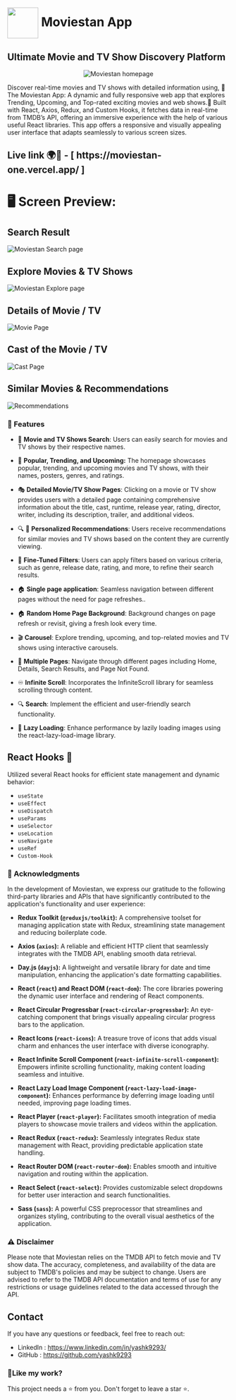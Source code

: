 # <img  align="center" width= 70px  src="https://raw.githubusercontent.com/yashk9293/moviestan/main/src/assets/moviestan.png">  Moviestan App

<h2>Ultimate Movie and TV Show Discovery Platform</h2>
<p align="center"><img src="./src/assets/screenshots/Screenshot 2024-04-27 080343.png" alt="Moviestan homepage"></p>

Discover real-time movies and TV shows with detailed information using, 🎥 The Moviestan App: A dynamic and fully responsive web app that explores  Trending, Upcoming, and Top-rated exciting movies and web shows.🍿 Built with React, Axios, Redux, and Custom Hooks, it fetches data in real-time from TMDB’s API, offering an immersive experience with the help of various useful React libraries. This app offers a responsive and visually appealing user interface that adapts seamlessly to various screen sizes.

<h2>Live link 🌍📡 - [  https://moviestan-one.vercel.app/  ]</h2>


#  🖥️ Screen Preview: 
## Search Result
  <img src="./src/assets/screenshots/Screenshot 2024-04-27 112025.png" alt="Moviestan Search page">

## Explore Movies & TV Shows
  <img src="./src/assets/screenshots/Screenshot 2024-04-27 112247.png" alt="Moviestan Explore page">

## Details of Movie / TV
<img src="./src/assets/screenshots/Screenshot 2024-04-27 112914.png" alt="Movie Page">

## Cast of the Movie / TV
<img src="./src/assets/screenshots/Screenshot 2024-04-27 112937.png" alt="Cast Page">

## Similar Movies & Recommendations
<img src="./src/assets/screenshots/Screenshot 2024-04-27 113026.png" alt="Recommendations">



<h3>📝 Features</h3>

- 🎥 <strong>Movie and TV Shows Search</strong>: Users can easily search for movies and TV shows by their respective names.

- 🌟 <strong>Popular, Trending, and Upcoming:</strong> The homepage showcases popular, trending, and upcoming movies and TV shows, with their names, posters, genres, and ratings.

- 🎭 <strong>Detailed Movie/TV Show Pages</strong>: Clicking on a movie or TV show provides users with a detailed page containing comprehensive information about the title, cast, runtime, release year, rating, director, writer, including its description, trailer, and additional videos.

- 🔍 📄 <strong>Personalized Recommendations</strong>: Users receive recommendations for similar movies and TV shows based on the content they are currently viewing.

- 🍿 <strong>Fine-Tuned Filters</strong>: Users can apply filters based on various criteria, such as genre, release date, rating, and more, to refine their search results.

- 🏠 **Single page application**: Seamless navigation between different pages without the need for page refreshes..
  
- 🏠 **Random Home Page Background**: Background changes on page refresh or revisit, giving a fresh look every time.
  
- 🎬 **Carousel**: Explore trending, upcoming, and top-related movies and TV shows using interactive carousels.
  
- 📄 **Multiple Pages**: Navigate through different pages including Home, Details, Search Results, and Page Not Found.
  
- ♾️ **Infinite Scroll**: Incorporates the InfiniteScroll library for seamless scrolling through content.
  
- 🔍 **Search**: Implement the efficient and user-friendly search functionality.
  
- 🚀 **Lazy Loading**: Enhance performance by lazily loading images using the react-lazy-load-image library.


## React Hooks 🎣

Utilized several React hooks for efficient state management and dynamic behavior:

- `useState`
- `useEffect`
- `useDispatch`
- `useParams`
- `useSelector`
- `useLocation`
- `useNavigate`
- `useRef`
- `Custom-Hook`

<h3>🙏 Acknowledgments</h3>

In the development of Moviestan, we express our gratitude to the following third-party libraries and APIs that have significantly contributed to the application's functionality and user experience:

- **Redux Toolkit (`@reduxjs/toolkit`):** A comprehensive toolset for managing application state with Redux, streamlining state management and reducing boilerplate code.

- **Axios (`axios`):** A reliable and efficient HTTP client that seamlessly integrates with the TMDB API, enabling smooth data retrieval.

- **Day.js (`dayjs`):** A lightweight and versatile library for date and time manipulation, enhancing the application's date formatting capabilities.

- **React (`react`) and React DOM (`react-dom`):** The core libraries powering the dynamic user interface and rendering of React components.

- **React Circular Progressbar (`react-circular-progressbar`):** An eye-catching component that brings visually appealing circular progress bars to the application.

- **React Icons (`react-icons`):** A treasure trove of icons that adds visual charm and enhances the user interface with diverse iconography.

- **React Infinite Scroll Component (`react-infinite-scroll-component`):** Empowers infinite scrolling functionality, making content loading seamless and intuitive.

- **React Lazy Load Image Component (`react-lazy-load-image-component`):** Enhances performance by deferring image loading until needed, improving page loading times.

- **React Player (`react-player`):** Facilitates smooth integration of media players to showcase movie trailers and videos within the application.

- **React Redux (`react-redux`):** Seamlessly integrates Redux state management with React, providing predictable application state handling.

- **React Router DOM (`react-router-dom`):** Enables smooth and intuitive navigation and routing within the application.

- **React Select (`react-select`):** Provides customizable select dropdowns for better user interaction and search functionalities.

- **Sass (`sass`):** A powerful CSS preprocessor that streamlines and organizes styling, contributing to the overall visual aesthetics of the application.

<h3>⚠️ Disclaimer</h3>

Please note that Moviestan relies on the TMDB API to fetch movie and TV show data. The accuracy, completeness, and availability of the data are subject to TMDB's policies and may be subject to change. Users are advised to refer to the TMDB API documentation and terms of use for any restrictions or usage guidelines related to the data accessed through the API.

## Contact
If you have any questions or feedback, feel free to reach out:
- LinkedIn : https://www.linkedin.com/in/yashk9293/
- GitHub : https://github.com/yashk9293

<h3>💖Like my work?</h3>
This project needs a ⭐️ from you. Don't forget to leave a star ⭐️.
